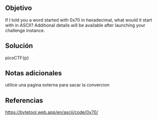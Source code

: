 ## Objetivo
If I told you a word started with 0x70 in hexadecimal, what would it start with in ASCII?
Additional details will be available after launching your challenge instance.

## Solución 
picoCTF{p}
## Notas adicionales
utilice una pagina externa para sacar la convercion
## Referencias
https://bytetool.web.app/en/ascii/code/0x70/